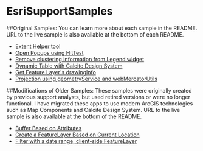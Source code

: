# EsriSupportSamples

##Original Samples:
You can learn more about each sample in the README. URL to the live sample is also available at the bottom of each README.

- [Extent Helper tool](https://github.com/Esri/developer-support/tree/master/maps-sdk/javascript-maps-sdk/extent-helper)
- [Open Popups using HitTest](https://github.com/Esri/developer-support/tree/master/maps-sdk/javascript-maps-sdk/open-popups-with-hittest)
- [Remove clustering information from Legend widget](https://github.com/Esri/developer-support/tree/master/maps-sdk/javascript-maps-sdk/remove-cluster-info-from-legend)
- [Dynamic Table with Calcite Design System](https://github.com/Esri/developer-support/tree/master/calcite-design-system/dynamic-table)
- [Get Feature Layer's drawingInfo](https://github.com/Esri/developer-support/tree/master/maps-sdk/javascript-maps-sdk/get-featurelayer-drawing-info)
- [Projection using geometryService and webMercatorUtils](https://github.com/Esri/developer-support/tree/master/web-js/4.x/projection_geometryService_webMercatorUtils)

##Modifications of Older Samples:
These samples were originally created by previous support analysts, but used retired versions or were no longer functional. I have migrated these apps to use modern ArcGIS technologies such as Map Components and Calcite Design System. URL to the live sample is also available at the bottom of the README.

- [Buffer Based on Attributes](https://github.com/Esri/developer-support/tree/master/maps-sdk/javascript-maps-sdk/buffer-based-on-attributes)
- [Create a FeatureLayer Based on Current Location](https://github.com/Esri/developer-support/tree/master/maps-sdk/javascript-maps-sdk/current-location-FeatureLayer)
- [Filter with a date range, client-side FeatureLayer](https://github.com/Esri/developer-support/tree/master/calcite-design-system/date-filter)
